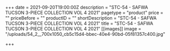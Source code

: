 +++
date = 2021-09-20T19:00:00Z
description = "STC-54 - SAFWA TUCSON 3-PIECE COLLECTION VOL 4 2021"
pagetype = "product"
price = ""
priceBefore = ""
productID = ""
shortDescription = "STC-54 - SAFWA TUCSON 3-PIECE COLLECTION VOL 4 2021"
title = "STC-54 - SAFWA TUCSON 3-PIECE COLLECTION VOL 4 2021"
[[images]]
image = "/uploads/54_2__700x1050_cb5c15d4-bbec-40e4-90bd-05f81357c400.jpg"

+++
